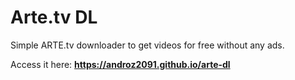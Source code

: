 # Arte.tv DL

Simple ARTE.tv downloader to get videos for free without any ads.

Access it here: **https://androz2091.github.io/arte-dl**
